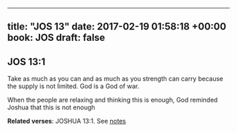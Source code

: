 
---
title: "JOS 13"
date: 2017-02-19 01:58:18 +00:00
book: JOS
draft: false
---

## JOS 13:1

Take as much as you can and as much as you strength can carry because the supply is not limited. God is a God of war.

When the people are relaxing and thinking this is enough, God reminded Joshua that this is not enough

**Related verses**: JOSHUA 13:1. See [notes](https://my.bible.com/notes/2573738166155206867)

